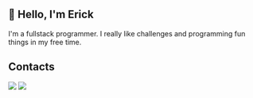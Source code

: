 ## 🙂 Hello, I'm Erick

I'm a fullstack programmer. I really like challenges and programming fun things in my free time.

<!--
<a href="https://github.com/erickmacena1">
  <div>
    <img height="180em" src="https://github-readme-stats.vercel.app/api?username=erickmacena1&show_icons=true&theme=gruvbox&include_all_commits=true&count_private=true"/>
    <img height="180em" src="https://github-readme-stats.vercel.app/api/top-langs/?username=erickmacena1&langs_count=7&theme=gruvbox"/>
  </div>
  
  ## 🐱‍👤 Skills
  
  <div style="display: inline_block">
    <img align="center" alt="JS ICON" height="30" width="40" src="https://raw.githubusercontent.com/devicons/devicon/master/icons/javascript/javascript-original.svg"/>
    <img align="center" alt="HTML5 ICON" height="30" width="40" src="https://raw.githubusercontent.com/devicons/devicon/master/icons/html5/html5-original.svg"/>
    <img align="center" alt="CSS3 ICON" height="30" width="40" src="https://raw.githubusercontent.com/devicons/devicon/master/icons/css3/css3-original.svg"/>
    <img align="center" alt="BOOTSTRAP ICON" height="30" width="40" src="https://raw.githubusercontent.com/devicons/devicon/master/icons/bootstrap/bootstrap-original.svg"/>
    <img align="center" alt="PYTHON ICON" height="30" width="40" src="https://raw.githubusercontent.com/devicons/devicon/master/icons/python/python-original.svg"/>
  </div>

  ## 📚 Learning
  <div style="display: inline_block">
    <img align="center" alt="JS ICON" height="30" width="40" src="https://raw.githubusercontent.com/devicons/devicon/master/icons/react/react-original.svg"/>
    <img align="center" alt="JS ICON" height="30" width="40" src="https://raw.githubusercontent.com/devicons/devicon/master/icons/nodejs/nodejs-original.svg"/>
  </div>
  </a>

  -->
  
  ## Contacts 
  
  <div>
    <a href="https://linkedin.com/in/erickmacena/" target="_blank"><img src="https://img.shields.io/badge/LinkedIn-0077B5?style=for-the-badge&logo=linkedin&logoColor=white" target="_blank"></a>
  <a href="mailto:erickmacena2@gmail.com"><img src="https://img.shields.io/badge/Gmail-D14836?style=for-the-badge&logo=gmail&logoColor=white" target="_blank"></a>
  </div>
